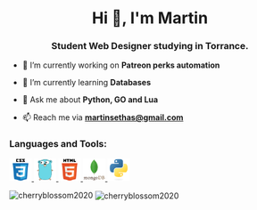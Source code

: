 <h1 align="center">Hi 👋, I'm Martin</h1>
<h3 align="center">Student Web Designer studying in Torrance.</h3>

- 🔭 I’m currently working on **Patreon perks automation**

- 🌱 I’m currently learning **Databases**

- 💬 Ask me about **Python, GO and Lua**

- 📫 Reach me via **martinsethas@gmail.com**


<h3 align="left">Languages and Tools:</h3>
<p align="left"> <a href="https://www.w3schools.com/css/" target="_blank"> <img src="https://raw.githubusercontent.com/devicons/devicon/master/icons/css3/css3-original-wordmark.svg" alt="css3" width="40" height="40"/> </a> <a href="https://golang.org" target="_blank"> <img src="https://raw.githubusercontent.com/devicons/devicon/master/icons/go/go-original.svg" alt="go" width="40" height="40"/> </a> <a href="https://www.w3.org/html/" target="_blank"> <img src="https://raw.githubusercontent.com/devicons/devicon/master/icons/html5/html5-original-wordmark.svg" alt="html5" width="40" height="40"/> </a> <a href="https://www.mongodb.com/" target="_blank"> <img src="https://raw.githubusercontent.com/devicons/devicon/master/icons/mongodb/mongodb-original-wordmark.svg" alt="mongodb" width="40" height="40"/> </a> <a href="https://www.python.org" target="_blank"> <img src="https://raw.githubusercontent.com/devicons/devicon/master/icons/python/python-original.svg" alt="python" width="40" height="40"/> </a> </p>

<p><img align="left" src="https://github-readme-stats.vercel.app/api/top-langs?username=cherryblossom2020&show_icons=true&locale=en&layout=compact" alt="cherryblossom2020" /></p>

<p>&nbsp;<img align="center" src="https://github-readme-stats.vercel.app/api?username=cherryblossom2020&show_icons=true&locale=en" alt="cherryblossom2020" /></p>
